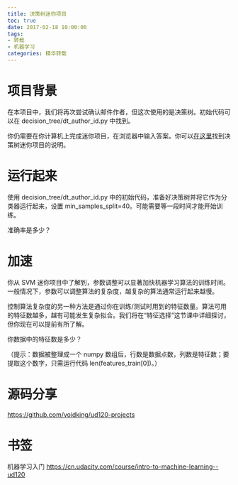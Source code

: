 ```yaml
---
title: 决策树迷你项目
toc: true
date: 2017-02-18 10:00:00
tags:
- 转载
- 机器学习
categories: 精华转载
---
```

# 项目背景
在本项目中，我们将再次尝试确认邮件作者，但这次使用的是决策树。初始代码可以在 decision_tree/dt_author_id.py 中找到。

你仍需要在你计算机上完成迷你项目，在浏览器中输入答案。你可以[在这里](https://s3.cn-north-1.amazonaws.com.cn/static-documents/nd002/DTMini-Project_zh.pdf)找到决策树迷你项目的说明。

<!--more-->

# 运行起来
使用 decision_tree/dt_author_id.py 中的初始代码，准备好决策树并将它作为分类器运行起来，设置 min_samples_split=40。可能需要等一段时间才能开始训练。

准确率是多少？

# 加速
你从 SVM 迷你项目中了解到，参数调整可以显著加快机器学习算法的训练时间。一般情况下，参数可以调整算法的复杂度，越复杂的算法通常运行起来越慢。

控制算法复杂度的另一种方法是通过你在训练/测试时用到的特征数量。算法可用的特征数越多，越有可能发生复杂拟合。我们将在“特征选择”这节课中详细探讨，但你现在可以提前有所了解。

你数据中的特征数是多少？

（提示：数据被整理成一个 numpy 数组后，行数是数据点数，列数是特征数；要提取这个数字，只需运行代码 len(features_train[0])。）

# 源码分享
https://github.com/voidking/ud120-projects

# 书签
机器学习入门
https://cn.udacity.com/course/intro-to-machine-learning--ud120

